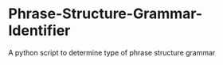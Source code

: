 # Phrase-Structure-Grammar-Identifier
A python script to determine type of phrase structure grammar
